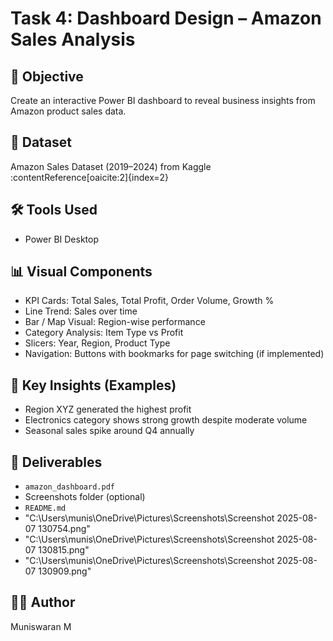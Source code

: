 # Task 4: Dashboard Design – Amazon Sales Analysis

## 🎯 Objective
Create an interactive Power BI dashboard to reveal business insights from Amazon product sales data.

## 📁 Dataset
Amazon Sales Dataset (2019–2024) from Kaggle :contentReference[oaicite:2]{index=2}

## 🛠️ Tools Used
- Power BI Desktop

## 📊 Visual Components
- KPI Cards: Total Sales, Total Profit, Order Volume, Growth %
- Line Trend: Sales over time
- Bar / Map Visual: Region-wise performance
- Category Analysis: Item Type vs Profit
- Slicers: Year, Region, Product Type
- Navigation: Buttons with bookmarks for page switching (if implemented)

## 🎯 Key Insights (Examples)
- Region XYZ generated the highest profit
- Electronics category shows strong growth despite moderate volume
- Seasonal sales spike around Q4 annually

## 📁 Deliverables
- `amazon_dashboard.pdf`
- Screenshots folder (optional)
- `README.md`
- "C:\Users\munis\OneDrive\Pictures\Screenshots\Screenshot 2025-08-07 130754.png"
- "C:\Users\munis\OneDrive\Pictures\Screenshots\Screenshot 2025-08-07 130815.png"
- "C:\Users\munis\OneDrive\Pictures\Screenshots\Screenshot 2025-08-07 130909.png"

## 👨‍💻 Author
Muniswaran M

